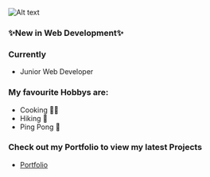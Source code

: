 ![Alt text](https://images.photowall.com/products/48666/blossom-1.jpg?h=699&q=85
)

### ✨New in Web Development✨
### Currently 
- Junior Web Developer
### My favourite Hobbys are:
- Cooking 👩‍🍳
- Hiking 🥾
- Ping Pong 🏓
 ###  Check out my Portfolio to view my latest Projects
 - [Portfolio](https://portfolio-xi-gules-87.vercel.app/)
 
